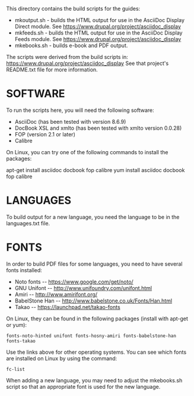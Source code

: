 This directory contains the build scripts for the guides:

- mkoutput.sh - builds the HTML output for use in the AsciiDoc Display Direct
  module. See https://www.drupal.org/project/asciidoc_display
- mkfeeds.sh - builds the HTML output for use in the AsciiDoc Display Feeds
  module. See https://www.drupal.org/project/asciidoc_display
- mkebooks.sh - builds e-book and PDF output.

The scripts were derived from the build scripts in:
  https://www.drupal.org/project/asciidoc_display
See that project's README.txt file for more information.

# SOFTWARE

To run the scripts here, you will need the following software:

- AsciiDoc (has been tested with version 8.6.9)
- DocBook XSL and xmlto (has been tested with xmlto version 0.0.28)
- FOP (version 2.1 or later)
- Calibre

On Linux, you can try one of the following commands to install the packages:

apt-get install asciidoc docbook fop calibre
yum install asciidoc docbook fop calibre


# LANGUAGES

To build output for a new language, you need the language to be in the
languages.txt file.


# FONTS

In order to build PDF files for some languages, you need to have several fonts
installed:

 - Noto fonts -- https://www.google.com/get/noto/
 - GNU Unifont -- http://www.unifoundry.com/unifont.html
 - Amiri -- http://www.amirifont.org/
 - BabelStone Han -- http://www.babelstone.co.uk/Fonts/Han.html
 - Takao -- https://launchpad.net/takao-fonts

On Linux, they can be found in the following packages (install with apt-get or
yum):

    fonts-noto-hinted unifont fonts-hosny-amiri fonts-babelstone-han fonts-takao

Use the links above for other operating systems. You can see which fonts
are installed on Linux by using the command:

    fc-list

When adding a new language, you may need to adjust the mkebooks.sh script so
that an appropriate font is used for the new language.
